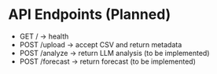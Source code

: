 # API Endpoints (Planned)

- GET / -> health
- POST /upload -> accept CSV and return metadata
- POST /analyze -> return LLM analysis (to be implemented)
- POST /forecast -> return forecast (to be implemented)